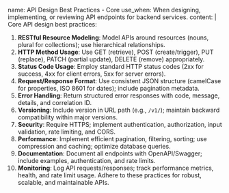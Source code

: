 name: API Design Best Practices - Core
use_when: When designing, implementing, or reviewing API endpoints for backend services.
content: |
  Core API design best practices:
  1.  **RESTful Resource Modeling**: Model APIs around resources (nouns, plural for collections); use hierarchical relationships.
  2.  **HTTP Method Usage**: Use GET (retrieve), POST (create/trigger), PUT (replace), PATCH (partial update), DELETE (remove) appropriately.
  3.  **Status Code Usage**: Employ standard HTTP status codes (2xx for success, 4xx for client errors, 5xx for server errors).
  4.  **Request/Response Format**: Use consistent JSON structure (camelCase for properties, ISO 8601 for dates); include pagination metadata.
  5.  **Error Handling**: Return structured error responses with code, message, details, and correlation ID.
  6.  **Versioning**: Include version in URL path (e.g., `/v1/`); maintain backward compatibility within major versions.
  7.  **Security**: Require HTTPS; implement authentication, authorization, input validation, rate limiting, and CORS.
  8.  **Performance**: Implement efficient pagination, filtering, sorting; use compression and caching; optimize database queries.
  9.  **Documentation**: Document all endpoints with OpenAPI/Swagger; include examples, authentication, and rate limits.
  10. **Monitoring**: Log API requests/responses; track performance metrics, health, and rate limit usage.
  Adhere to these practices for robust, scalable, and maintainable APIs.

